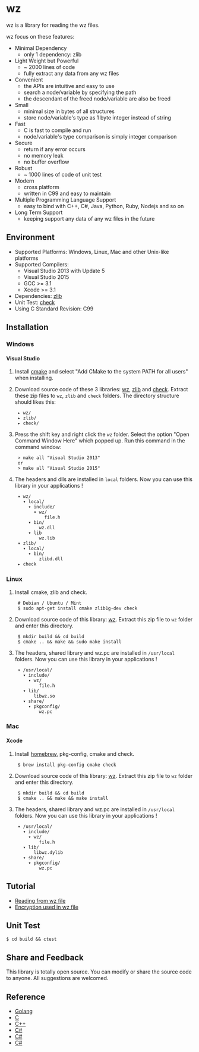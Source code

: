 # wz

wz is a library for reading the wz files.

wz focus on these features:

* Minimal Dependency
    * only 1 dependency: zlib
* Light Weight but Powerful
    * ~ 2000 lines of code
    * fully extract any data from any wz files
* Convenient
    * the APIs are intuitive and easy to use
    * search a node/variable by specifying the path
    * the descendant of the freed node/variable are also be freed
* Small
    * minimal size in bytes of all structures
    * store node/variable's type as 1 byte integer instead of string
* Fast
    * C is fast to compile and run
    * node/variable's type comparison is simply integer comparison
* Secure
    * return if any error occurs
    * no memory leak
    * no buffer overflow
* Robust
    * ~ 1000 lines of code of unit test
* Modern
    * cross platform
    * written in C99 and easy to maintain
* Multiple Programming Language Support
    * easy to bind with C++, C#, Java, Python, Ruby, Nodejs and so on
* Long Term Support
    * keeping support any data of any wz files in the future

## Environment

* Supported Platforms: Windows, Linux, Mac and other Unix-like platforms
* Supported Compilers:
    * Visual Studio 2013 with Update 5
    * Visual Studio 2015
    * GCC >= 3.1
    * Xcode >= 3.1
* Dependencies: [zlib](http://www.zlib.net/)
* Unit Test: [check](https://libcheck.github.io/check/)
* Using C Standard Revision: C99

## Installation

### Windows

#### Visual Studio

1. Install [cmake](https://cmake.org/download/) and select "Add CMake to the system PATH for all users" when installing.

2. Download source code of these 3 libraries: [wz](https://github.com/xsoameix/wz/archive/master.zip), [zlib](http://www.zlib.net/) and [check](https://github.com/libcheck/check/archive/master.zip). Extract these zip files to `wz`, `zlib` and `check` folders. The directory structure should likes this:

        ▸ wz/
        ▸ zlib/
        ▸ check/

3. Press the shift key and right click the `wz` folder. Select the option "Open Command Window Here" which popped up. Run this command in the command window:

        > make all "Visual Studio 2013"
        or
        > make all "Visual Studio 2015"

4. The headers and dlls are installed in `local` folders. Now you can use this library in your applications !

        ▾ wz/
          ▾ local/
            ▾ include/
              ▾ wz/
                  file.h
            ▾ bin/
                wz.dll
            ▾ lib
                wz.lib
        ▾ zlib/
          ▾ local/
            ▾ bin/
                zlibd.dll
        ▸ check

### Linux

1. Install cmake, zlib and check.

        # Debian / Ubuntu / Mint
        $ sudo apt-get install cmake zlib1g-dev check

2. Download source code of this library: [wz](https://github.com/xsoameix/wz/archive/master.zip). Extract this zip file to `wz` folder and enter this directory.

        $ mkdir build && cd build
        $ cmake .. && make && sudo make install

3. The headers, shared library and wz.pc are installed in `/usr/local` folders. Now you can use this library in your applications !

        ▾ /usr/local/
          ▾ include/
            ▾ wz/
                file.h
          ▾ lib/
              libwz.so
          ▾ share/
            ▾ pkgconfig/
                wz.pc

### Mac

#### Xcode

1. Install [homebrew](http://brew.sh/), pkg-config, cmake and check.

        $ brew install pkg-config cmake check

2. Download source code of this library: [wz](https://github.com/xsoameix/wz/archive/master.zip). Extract this zip file to `wz` folder and enter this directory.

        $ mkdir build && cd build
        $ cmake .. && make && make install

3. The headers, shared library and wz.pc are installed in `/usr/local` folders. Now you can use this library in your applications !

        ▾ /usr/local/
          ▾ include/
            ▾ wz/
                file.h
          ▾ lib/
              libwz.dylib
          ▾ share/
            ▾ pkgconfig/
                wz.pc

## Tutorial

* [Reading from wz file](https://github.com/xsoameix/wz/wiki/Reading-from-wz-file)
* [Encryption used in wz file](https://github.com/xsoameix/wz/wiki/Encryption-used-in-wz-file)

## Unit Test

    $ cd build && ctest

## Share and Feedback

This library is totally open source. You can modify or share the source code to anyone. All suggestions are welcomed.

## Reference

* [Golang](https://github.com/diamondo25/go-wz/blob/master/directory.go)
* [C](https://code.google.com/p/cmsc/source/browse/trunk/wzlibc/wzlibc.c)
* [C++](https://github.com/NoLifeDev/NoLifeStory/blob/master/src/wz/wzmain.cpp)
* [C#](https://github.com/haha01haha01/MapleLib/blob/master/WzLib/WzFile.cs)
* [C#](https://github.com/Kagamia/WzComparerR2/blob/master/WzComparerR2.WzLib/Wz_Sound.cs)
* [C#](https://github.com/angelsl/ms-reWZ/blob/master/WZProperties/WZAudioProperty.cs)

